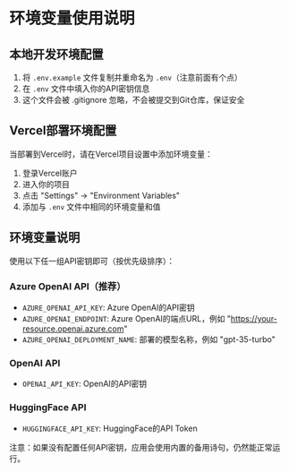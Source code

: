 # 环境变量使用说明

## 本地开发环境配置

1. 将 `.env.example` 文件复制并重命名为 `.env`（注意前面有个点）
2. 在 `.env` 文件中填入你的API密钥信息
3. 这个文件会被 .gitignore 忽略，不会被提交到Git仓库，保证安全

## Vercel部署环境配置

当部署到Vercel时，请在Vercel项目设置中添加环境变量：

1. 登录Vercel账户
2. 进入你的项目
3. 点击 "Settings" -> "Environment Variables"
4. 添加与 `.env` 文件中相同的环境变量和值

## 环境变量说明

使用以下任一组API密钥即可（按优先级排序）：

### Azure OpenAI API（推荐）
- `AZURE_OPENAI_API_KEY`: Azure OpenAI的API密钥
- `AZURE_OPENAI_ENDPOINT`: Azure OpenAI的端点URL，例如 "https://your-resource.openai.azure.com"
- `AZURE_OPENAI_DEPLOYMENT_NAME`: 部署的模型名称，例如 "gpt-35-turbo"

### OpenAI API
- `OPENAI_API_KEY`: OpenAI的API密钥

### HuggingFace API
- `HUGGINGFACE_API_KEY`: HuggingFace的API Token

注意：如果没有配置任何API密钥，应用会使用内置的备用诗句，仍然能正常运行。
